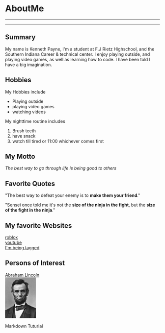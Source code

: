 # AboutMe
---
---
## Summary

[I have a new home]: https://character.ai/
[1]: https://en.wikipedia.org/wiki/Abraham_Lincoln

My name is Kenneth Payne, I'm a student at F.J Rietz Highschool, and the Southern Indiana Career & technical center. I enjoy playing outside, and playing video games, as well as learning how to code. I have been told I have a big imagination.

Hobbies
-
My Hobbies include
+ Playing outside
+ playing video games
+ watching videos

My nighttime routine includes

1. Brush teeth
2. have snack
3. watch till tired or 11:00 whichever comes first

## My Motto
*The best way to go through life is being good to others*

## Favorite Quotes
"The best way to defeat your enemy is to **make them your friend**."

"Sensei once told me it's not the **size of the ninja in the fight**, but the **size of the fight in the ninja**."

## My favorite Websites
[roblox](https://roblox.com "a game platform")<br>
[youtube](https://youtube.com "a video sharing social media")<br>
[I'm being tagged][I have a new home]<br>

## Persons of Interest
[Abraham Lincoln][1]<br>
<kbd><img src="img/AbrahamLincoln.jpg" width="100px"></kbd>



Markdown Tuturial